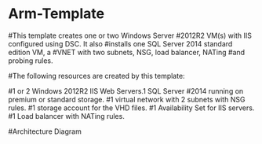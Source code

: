 # Arm-Template
#This template creates one or two Windows Server
#2012R2 VM(s) with IIS configured using DSC. It also #installs one SQL Server 2014 standard edition VM, a #VNET with two subnets, NSG, load balancer, NATing #and probing rules.

#The following resources are created by this template:

#1 or 2 Windows 2012R2 IIS Web Servers.1 SQL Server #2014 running on premium or standard storage.
#1 virtual network with 2 subnets with NSG rules.
#1 storage account for the VHD files.
#1 Availability Set for IIS servers.
#1 Load balancer with NATing rules.


#Architecture Diagram
